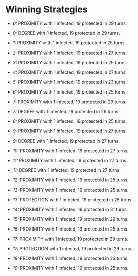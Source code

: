 # Winning Strategies

* _0:_ PROXIMITY with 1 infected, 19 protected in 29 turns.


* _0:_ DEGREE with 1 infected, 19 protected in 29 turns.


* _1:_ PROXIMITY with 1 infected, 19 protected in 25 turns.


* _2:_ PROXIMITY with 1 infected, 19 protected in 27 turns.


* _3:_ PROXIMITY with 1 infected, 19 protected in 29 turns.


* _4:_ PROXIMITY with 1 infected, 19 protected in 27 turns.


* _5:_ PROXIMITY with 1 infected, 19 protected in 23 turns.


* _6:_ PROXIMITY with 1 infected, 19 protected in 25 turns.


* _7:_ PROXIMITY with 1 infected, 19 protected in 29 turns.


* _7:_ DEGREE with 1 infected, 19 protected in 29 turns.


* _8:_ PROXIMITY with 1 infected, 19 protected in 25 turns.


* _9:_ PROXIMITY with 1 infected, 19 protected in 27 turns.


* _9:_ DEGREE with 1 infected, 19 protected in 27 turns.


* _10:_ PROXIMITY with 1 infected, 19 protected in 27 turns.


* _11:_ PROXIMITY with 1 infected, 19 protected in 27 turns.


* _11:_ DEGREE with 1 infected, 19 protected in 27 turns.


* _12:_ PROXIMITY with 1 infected, 19 protected in 25 turns.


* _13:_ PROXIMITY with 1 infected, 19 protected in 25 turns.


* _13:_ PROTECTION with 1 infected, 19 protected in 25 turns.


* _14:_ PROXIMITY with 1 infected, 19 protected in 31 turns.


* _15:_ PROXIMITY with 1 infected, 19 protected in 29 turns.


* _16:_ PROXIMITY with 1 infected, 19 protected in 25 turns.


* _17:_ PROXIMITY with 1 infected, 19 protected in 29 turns.


* _17:_ PROTECTION with 1 infected, 19 protected in 29 turns.


* _18:_ PROXIMITY with 1 infected, 19 protected in 23 turns.


* _19:_ PROXIMITY with 1 infected, 19 protected in 25 turns.


